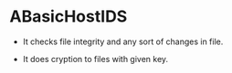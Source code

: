 # ABasicHostIDS

- It checks file integrity and any sort of changes in file. 

- It does cryption to files with given key.
